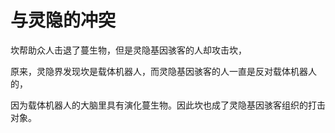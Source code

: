# 与灵隐的冲突

坎帮助众人击退了蔓生物，但是灵隐基因骇客的人却攻击坎，

原来，灵隐界发现坎是载体机器人，而灵隐基因骇客的人一直是反对载体机器人的，

因为载体机器人的大脑里具有演化蔓生物。因此坎也成了灵隐基因骇客组织的打击对象。

